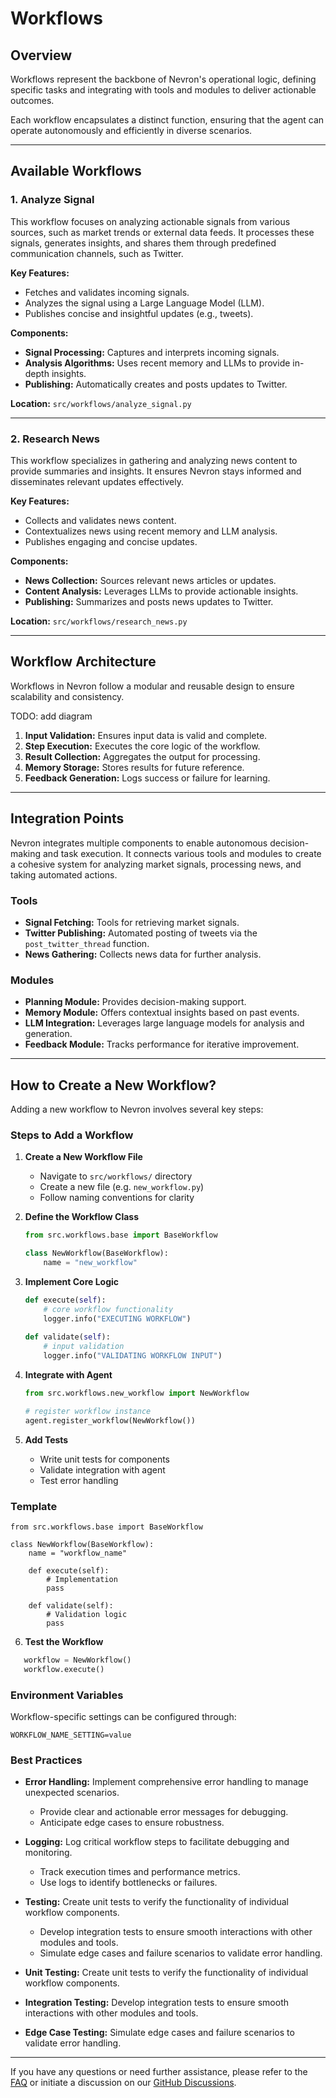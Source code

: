 # **Workflows**

## Overview

Workflows represent the backbone of Nevron's operational logic, defining specific tasks and integrating with tools and modules to deliver actionable outcomes. 

Each workflow encapsulates a distinct function, ensuring that the agent can operate autonomously and efficiently in diverse scenarios.

---

## Available Workflows

### 1. Analyze Signal

This workflow focuses on analyzing actionable signals from various sources, such as market trends or external data feeds. It processes these signals, generates insights, and shares them through predefined communication channels, such as Twitter.

**Key Features:**

- Fetches and validates incoming signals.
- Analyzes the signal using a Large Language Model (LLM).
- Publishes concise and insightful updates (e.g., tweets).

**Components:**

- **Signal Processing:** Captures and interprets incoming signals.
- **Analysis Algorithms:** Uses recent memory and LLMs to provide in-depth insights.
- **Publishing:** Automatically creates and posts updates to Twitter.

**Location:** `src/workflows/analyze_signal.py`

---

### 2. Research News

This workflow specializes in gathering and analyzing news content to provide summaries and insights. It ensures Nevron stays informed and disseminates relevant updates effectively.

**Key Features:**

- Collects and validates news content.
- Contextualizes news using recent memory and LLM analysis.
- Publishes engaging and concise updates.

**Components:**

- **News Collection:** Sources relevant news articles or updates.
- **Content Analysis:** Leverages LLMs to provide actionable insights.
- **Publishing:** Summarizes and posts news updates to Twitter.

**Location:** `src/workflows/research_news.py`

---

## Workflow Architecture

Workflows in Nevron follow a modular and reusable design to ensure scalability and consistency.

TODO: add diagram

1. **Input Validation:** Ensures input data is valid and complete.
2. **Step Execution:** Executes the core logic of the workflow.
3. **Result Collection:** Aggregates the output for processing.
4. **Memory Storage:** Stores results for future reference.
5. **Feedback Generation:** Logs success or failure for learning.

---

## Integration Points

Nevron integrates multiple components to enable autonomous decision-making and task execution. It connects various tools and modules to create a cohesive system for analyzing market signals, processing news, and taking automated actions.

### Tools
- **Signal Fetching:** Tools for retrieving market signals.
- **Twitter Publishing:** Automated posting of tweets via the `post_twitter_thread` function.
- **News Gathering:** Collects news data for further analysis.

### Modules
- **Planning Module:** Provides decision-making support.
- **Memory Module:** Offers contextual insights based on past events.
- **LLM Integration:** Leverages large language models for analysis and generation.
- **Feedback Module:** Tracks performance for iterative improvement.

---

## How to Create a New Workflow?

Adding a new workflow to Nevron involves several key steps:

### Steps to Add a Workflow

1. **Create a New Workflow File**
   - Navigate to `src/workflows/` directory
   - Create a new file (e.g. `new_workflow.py`)
   - Follow naming conventions for clarity

2. **Define the Workflow Class**
   ```python
   from src.workflows.base import BaseWorkflow

   class NewWorkflow(BaseWorkflow):
       name = "new_workflow"
   ```

3. **Implement Core Logic**
   ```python
   def execute(self):
       # core workflow functionality
       logger.info("EXECUTING WORKFLOW")
       
   def validate(self):
       # input validation
       logger.info("VALIDATING WORKFLOW INPUT") 
   ```

4. **Integrate with Agent**
   ```python
   from src.workflows.new_workflow import NewWorkflow
   
   # register workflow instance
   agent.register_workflow(NewWorkflow())
   ```

5. **Add Tests**
   - Write unit tests for components
   - Validate integration with agent
   - Test error handling

### Template

```
from src.workflows.base import BaseWorkflow

class NewWorkflow(BaseWorkflow):
    name = "workflow_name"
    
    def execute(self):
        # Implementation
        pass
    
    def validate(self):
        # Validation logic
        pass
```

6. **Test the Workflow**

```python
   workflow = NewWorkflow()
   workflow.execute()
```

### Environment Variables
Workflow-specific settings can be configured through:

```
WORKFLOW_NAME_SETTING=value
```

### Best Practices

- **Error Handling:** Implement comprehensive error handling to manage unexpected scenarios.
   - Provide clear and actionable error messages for debugging.
   - Anticipate edge cases to ensure robustness.

- **Logging:** Log critical workflow steps to facilitate debugging and monitoring.
   - Track execution times and performance metrics.
   - Use logs to identify bottlenecks or failures.

- **Testing:** Create unit tests to verify the functionality of individual workflow components.
   - Develop integration tests to ensure smooth interactions with other modules and tools.
   - Simulate edge cases and failure scenarios to validate error handling.

- **Unit Testing:** Create unit tests to verify the functionality of individual workflow components.
- **Integration Testing:** Develop integration tests to ensure smooth interactions with other modules and tools.
- **Edge Case Testing:** Simulate edge cases and failure scenarios to validate error handling.

-----

If you have any questions or need further assistance, please refer to the [FAQ](faq.md) or initiate a discussion on our [GitHub Discussions](https://github.com/axioma-ai-labs/nevron/discussions).